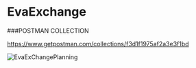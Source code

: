 # EvaExchange

###POSTMAN COLLECTION

https://www.getpostman.com/collections/f3d1f1975af2a3e3f1bd


![EvaExChangePlanning](https://user-images.githubusercontent.com/51006791/157407677-7913952f-c5b5-49a3-90d3-a198864e0966.png)
